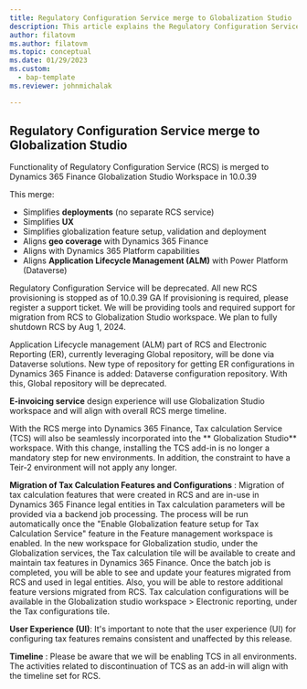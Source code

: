 ```yaml
---
title: Regulatory Configuration Service merge to Globalization Studio
description: This article explains the Regulatory Configuration Service merge to Globalization Studio
author: filatovm
ms.author: filatovm
ms.topic: conceptual 
ms.date: 01/29/2023
ms.custom: 
  - bap-template
ms.reviewer: johnmichalak

---
```


## Regulatory Configuration Service merge to Globalization Studio

Functionality of Regulatory Configuration Service (RCS) is merged to Dynamics 365 Finance Globalization Studio Workspace in 10.0.39

This merge:

- Simplifies **deployments** (no separate RCS service)
- Simplifies **UX**
- Simplifies globalization feature setup, validation and deployment
- Aligns **geo coverage** with Dynamics 365 Finance
- Aligns with Dynamics 365 Platform capabilities
- Aligns **Application Lifecycle Management (ALM)** with Power Platform (Dataverse)

Regulatory Configuration Service will be deprecated. All new RCS provisioning is stopped as of 10.0.39 GA If provisioning is required, please register a support ticket. We will be providing tools and required support for migration from RCS to Globalization Studio workspace. We plan to fully shutdown RCS by Aug 1, 2024.

Application Lifecycle management (ALM) part of RCS and Electronic Reporting (ER), currently leveraging Global repository, will be done via Dataverse solutions. New type of repository for getting ER configurations in Dynamics 365 Finance is added: Dataverse configuration repository.
 With this, Global repository will be deprecated.

**E-invoicing service** design experience will use Globalization Studio workspace and will align with overall RCS merge timeline.

With the RCS merge into Dynamics 365 Finance, Tax calculation Service (TCS) will also be seamlessly incorporated into the ** Globalization Studio**  workspace. With this change, installing the TCS add-in is no longer a mandatory step for new environments. In addition, the constraint to have a Teir-2 environment will not apply any longer.

**Migration of Tax Calculation Features and Configurations** : Migration of tax calculation features that were created in RCS and are in-use in Dynamics 365 Finance legal entities in Tax calculation parameters will be provided via a backend job processing. The process will be run automatically once the "Enable Globalization feature setup for Tax Calculation Service" feature in the Feature management workspace is enabled. In the new workspace for Globalization studio, under the Globalization services, the Tax calculation tile will be available to create and maintain tax features in Dynamics 365 Finance. Once the batch job is completed, you will be able to see and update your features migrated from RCS and used in legal entities. Also, you will be able to restore additional feature versions migrated from RCS. Tax calculation configurations will be available in the Globalization studio workspace \> Electronic reporting, under the Tax configurations tile.

**User Experience (UI)**: It's important to note that the user experience (UI) for configuring tax features remains consistent and unaffected by this release.

**Timeline** : Please be aware that we will be enabling TCS in all environments. The activities related to discontinuation of TCS as an add-in will align with the timeline set for RCS.
